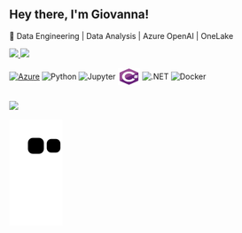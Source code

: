 ##  Hey there, I'm Giovanna!
  
  🌱 Data Engineering | Data Analysis | Azure OpenAI | OneLake

<div>
  <a href="[https://github.com/giovannarkive]">
  <img height="180em" src="https://github-readme-stats.vercel.app/api?username=giovannarkive&show_icons=true&theme=tokyonight&include_all_commits=true&count_private=true"/>
  <img height="180em" src="https://github-readme-stats.vercel.app/api/top-langs/?username=giovannarkive&layout=compact&langs_count=16&theme=tokyonight"/>
<div>

<div style="display: inline_block"><br>
  <img align="center" alt="Azure" height="30" width="40" src="https://cdn.jsdelivr.net/gh/devicons/devicon/icons/azure/azure-original.svg"></a>
  <img align="center" alt="Python" height="30" width="40" src="https://cdn.jsdelivr.net/gh/devicons/devicon/icons/python/python-original.svg"></a>
  <img align="center" alt="Jupyter" height="30" width="40" src="https://cdn.jsdelivr.net/gh/devicons/devicon/icons/jupyter/jupyter-original-wordmark.svg"></a>
  <img align="center" alt="C#" height="30" width="40" src="https://raw.githubusercontent.com/devicons/devicon/master/icons/csharp/csharp-original.svg"></a>
  <img align="center" alt=".NET" height="30" width="40" src="https://cdn.jsdelivr.net/gh/devicons/devicon/icons/dot-net/dot-net-original.svg"></a>
  <img align="center" alt="Docker" height="30" width="40" src="https://cdn.jsdelivr.net/gh/devicons/devicon/icons/docker/docker-original.svg"></a>
    
  ##
 
<div> 
  <a href="https://www.linkedin.com/in/giovanna-fioranti-monteiro-/" target="_blank"><img src="https://img.shields.io/badge/-LinkedIn-%230077B5?style=for-the-badge&logo=linkedin&logoColor=white" target="_blank"></a> 

  ![Snake animation](https://github.com/rafaballerini/rafaballerini/blob/output/github-contribution-grid-snake.svg)

</div>
